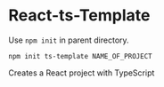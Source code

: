 # React-ts-Template

Use `npm init` in parent directory.

`npm init ts-template NAME_OF_PROJECT`

Creates a React project with TypeScript
